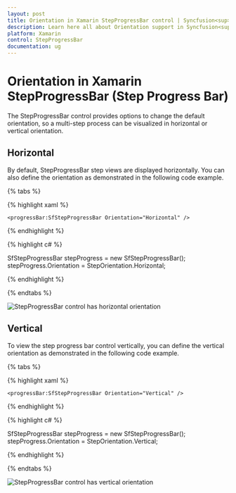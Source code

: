 ```yaml
---
layout: post
title: Orientation in Xamarin StepProgressBar control | Syncfusion<sup>&reg;</sup>;
description: Learn here all about Orientation support in Syncfusion<sup>&reg;</sup>; Xamarin StepProgressBar (Step Progress Bar) control and more.
platform: Xamarin
control: StepProgressBar
documentation: ug
---
```


# Orientation in Xamarin StepProgressBar (Step Progress Bar)

The StepProgressBar control provides options to change the default orientation, so a multi-step process can be visualized in horizontal or vertical orientation.

## Horizontal 

By default, StepProgressBar step views are displayed horizontally. You can also define the orientation as demonstrated in the following code example.

{% tabs %}

{% highlight xaml %}

    <progressBar:SfStepProgressBar Orientation="Horizontal" />

{% endhighlight %}

{% highlight c# %}

SfStepProgressBar stepProgress = new SfStepProgressBar();
stepProgress.Orientation = StepOrientation.Horizontal;

{% endhighlight %}

{% endtabs %}

![StepProgressBar control has horizontal orientation](overview_images/horizontal.png)

## Vertical

To view the step progress bar control vertically, you can define the vertical orientation as demonstrated in the following code example.

{% tabs %}

{% highlight xaml %}

    <progressBar:SfStepProgressBar Orientation="Vertical" />

{% endhighlight %}

{% highlight c# %}

SfStepProgressBar stepProgress = new SfStepProgressBar();
stepProgress.Orientation = StepOrientation.Vertical;

{% endhighlight %}

{% endtabs %}

![StepProgressBar control has vertical orientation](overview_images/vertical.png)
